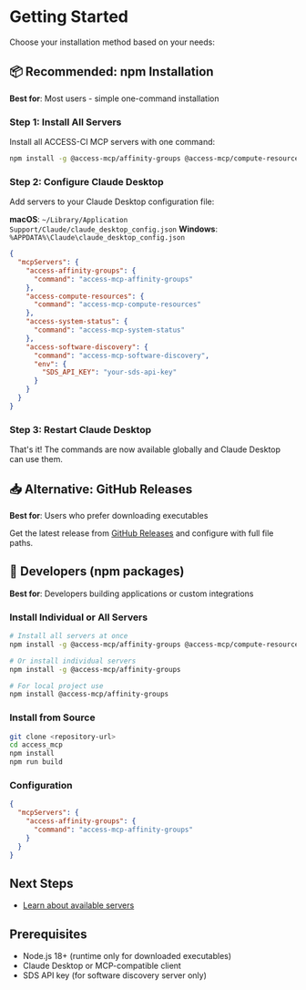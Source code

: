 # Getting Started

Choose your installation method based on your needs:

## 📦 Recommended: npm Installation

**Best for**: Most users - simple one-command installation

### Step 1: Install All Servers
Install all ACCESS-CI MCP servers with one command:

```bash
npm install -g @access-mcp/affinity-groups @access-mcp/compute-resources @access-mcp/system-status @access-mcp/software-discovery
```

### Step 2: Configure Claude Desktop

Add servers to your Claude Desktop configuration file:

**macOS**: `~/Library/Application Support/Claude/claude_desktop_config.json`
**Windows**: `%APPDATA%\Claude\claude_desktop_config.json`

```json
{
  "mcpServers": {
    "access-affinity-groups": {
      "command": "access-mcp-affinity-groups"
    },
    "access-compute-resources": {
      "command": "access-mcp-compute-resources"
    },
    "access-system-status": {
      "command": "access-mcp-system-status"
    },
    "access-software-discovery": {
      "command": "access-mcp-software-discovery",
      "env": {
        "SDS_API_KEY": "your-sds-api-key"
      }
    }
  }
}
```

### Step 3: Restart Claude Desktop

That's it! The commands are now available globally and Claude Desktop can use them.

## 📥 Alternative: GitHub Releases

**Best for**: Users who prefer downloading executables

Get the latest release from [GitHub Releases](https://github.com/necyberteam/access-mcp/releases) and configure with full file paths.

## 🔧 Developers (npm packages)

**Best for**: Developers building applications or custom integrations

### Install Individual or All Servers

```bash
# Install all servers at once
npm install -g @access-mcp/affinity-groups @access-mcp/compute-resources @access-mcp/system-status @access-mcp/software-discovery

# Or install individual servers
npm install -g @access-mcp/affinity-groups

# For local project use
npm install @access-mcp/affinity-groups
```

### Install from Source

```bash
git clone <repository-url>
cd access_mcp
npm install
npm run build
```

### Configuration

```json
{
  "mcpServers": {
    "access-affinity-groups": {
      "command": "access-mcp-affinity-groups"
    }
  }
}
```

## Next Steps

- [Learn about available servers](/servers/)

## Prerequisites

- Node.js 18+ (runtime only for downloaded executables)
- Claude Desktop or MCP-compatible client
- SDS API key (for software discovery server only)